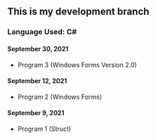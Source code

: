 ## This is my development branch
### Language Used: C#

#### September 30, 2021
- Program 3 (Windows Forms Version 2.0)

#### September 12, 2021
- Program 2 (Windows Forms)

#### September 9, 2021
- Program 1 (Struct)
